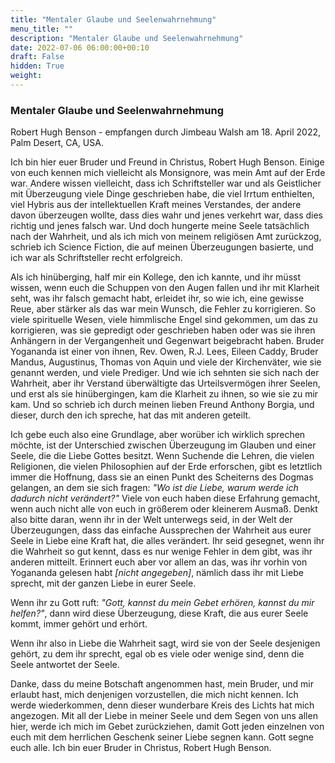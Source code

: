 ```yaml
---
title: "Mentaler Glaube und Seelenwahrnehmung"
menu_title: ""
description: "Mentaler Glaube und Seelenwahrnehmung"
date: 2022-07-06 06:00:00+00:10
draft: False
hidden: True
weight:
---
```

### Mentaler Glaube und Seelenwahrnehmung

Robert Hugh Benson - empfangen durch Jimbeau Walsh am 18. April 2022, Palm Desert, CA, USA.

Ich bin hier euer Bruder und Freund in Christus, Robert Hugh Benson. Einige von euch kennen mich vielleicht als Monsignore, was mein Amt auf der Erde war. Andere wissen vielleicht, dass ich Schriftsteller war und als Geistlicher mit Überzeugung viele Dinge geschrieben habe, die viel Irrtum enthielten, viel Hybris aus der intellektuellen Kraft meines Verstandes, der andere davon überzeugen wollte, dass dies wahr und jenes verkehrt war, dass dies richtig und jenes falsch war. Und doch hungerte meine Seele tatsächlich nach der Wahrheit, und als ich mich von meinem religiösen Amt zurückzog, schrieb ich Science Fiction, die auf meinen Überzeugungen basierte, und ich war als Schriftsteller recht erfolgreich.

Als ich hinüberging, half mir ein Kollege, den ich kannte, und ihr müsst wissen, wenn euch die Schuppen von den Augen fallen und ihr mit Klarheit seht, was ihr falsch gemacht habt, erleidet ihr, so wie ich, eine gewisse Reue, aber stärker als das war mein Wunsch, die Fehler zu korrigieren. So viele spirituelle Wesen, viele himmlische Engel sind gekommen, um das zu korrigieren, was sie gepredigt oder geschrieben haben oder was sie ihren Anhängern in der Vergangenheit und Gegenwart beigebracht haben. Bruder Yogananda ist einer von ihnen, Rev. Owen, R.J. Lees, Eileen Caddy, Bruder Mandus, Augustinus, Thomas von Aquin und viele der Kirchenväter, wie sie genannt werden, und viele Prediger. Und wie ich sehnten sie sich nach der Wahrheit, aber ihr Verstand überwältigte das Urteilsvermögen ihrer Seelen, und erst als sie hinübergingen, kam die Klarheit zu ihnen, so wie sie zu mir kam. Und so schrieb ich durch meinen lieben Freund Anthony Borgia, und dieser, durch den ich spreche, hat das mit anderen geteilt.

Ich gebe euch also eine Grundlage, aber worüber ich wirklich sprechen möchte, ist der Unterschied zwischen Überzeugung im Glauben und einer Seele, die die Liebe Gottes besitzt. Wenn Suchende die Lehren, die vielen Religionen, die vielen Philosophien auf der Erde erforschen, gibt es letztlich immer die Hoffnung, dass sie an einen Punkt des Scheiterns des Dogmas gelangen, an dem sie sich fragen: *"Wo ist die Liebe, warum werde ich dadurch nicht verändert?"* Viele von euch haben diese Erfahrung gemacht, wenn auch nicht alle von euch in größerem oder kleinerem Ausmaß. Denkt also bitte daran, wenn ihr in der Welt unterwegs seid, in der Welt der Überzeugungen, dass das einfache Aussprechen der Wahrheit aus eurer Seele in Liebe eine Kraft hat, die alles verändert. Ihr seid gesegnet, wenn ihr die Wahrheit so gut kennt, dass es nur wenige Fehler in dem gibt, was ihr anderen mitteilt. Erinnert euch aber vor allem an das, was ihr vorhin von Yogananda gelesen habt *[nicht angegeben]*, nämlich dass ihr mit Liebe sprecht, mit der ganzen Liebe in eurer Seele.

Wenn ihr zu Gott ruft: *"Gott, kannst du mein Gebet erhören, kannst du mir helfen?"*, dann wird diese Überzeugung, diese Kraft, die aus eurer Seele kommt, immer gehört und erhört.

Wenn ihr also in Liebe die Wahrheit sagt, wird sie von der Seele desjenigen gehört, zu dem ihr sprecht, egal ob es viele oder wenige sind, denn die Seele antwortet der Seele.

Danke, dass du meine Botschaft angenommen hast, mein Bruder, und mir erlaubt hast, mich denjenigen vorzustellen, die mich nicht kennen. Ich werde wiederkommen, denn dieser wunderbare Kreis des Lichts hat mich angezogen. Mit all der Liebe in meiner Seele und dem Segen von uns allen hier, werde ich mich im Gebet zurückziehen, damit Gott jeden einzelnen von euch mit dem herrlichen Geschenk seiner Liebe segnen kann. Gott segne euch alle. Ich bin euer Bruder in Christus, Robert Hugh Benson.
